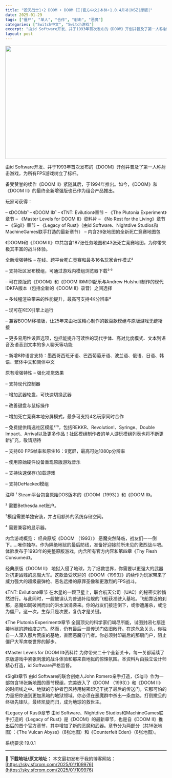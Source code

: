 ```yaml
---
title: "毁灭战士1+2 DOOM + DOOM II|官方中文|本体+1.0.4升补|NSZ|原版|"
date: 2025-01-29
tags: ["僵尸", "单人", "合作", "射击", "恶魔"]
categories: ["Switch中文", "Switch游戏"]
excerpt: "由id Software开发、并于1993年首次发布的《DOOM》开创并普及了第一人称射击游戏，为所有FPS游戏树立了标杆。 备受赞誉的续作《DOOM II》紧随其后，于1994年推出。如今，《DOOM》和《DOOM II》的最终全新增强版也已作为组合产品推出。 玩家可获得： – 《DOOM》¹ –&hellip;"
layout: post
---
```


<img class="aligncenter size-full wp-image-109964" src="https://sky.sfcrom.com/wp-content/uploads/2025/01/2025012914534212.webp" alt="" width="616" height="353" />

由id Software开发、并于1993年首次发布的《DOOM》开创并普及了第一人称射击游戏，为所有FPS游戏树立了标杆。

备受赞誉的续作《DOOM II》紧随其后，于1994年推出。如今，《DOOM》和《DOOM II》的最终全新增强版也已作为组合产品推出。

玩家可获得：

– 《DOOM》¹
– 《DOOM II》¹
– 《TNT: Evilution》章节
– 《The Plutonia Experiment》章节
– 《Master Levels for DOOM II》资料片
– 《No Rest for the Living》章节
– 《Sigil》章节
– 《Legacy of Rust》（由id Software、Nightdive Studios和MachineGames联手打造的最新章节）
– 内含26张地图的全新死亡竞赛地图包

《DOOM》和《DOOM II》中共包含187张任务地图和43张死亡竞赛地图，为你带来极其丰富的战斗体验。

全新增强特性
– 在线、跨平台死亡竞赛和最多16名玩家合作模式²

– 支持社区发布模组，可通过游戏内模组浏览器下载²’³

– 可在原版的《DOOM》和《DOOM II》MIDI配乐与Andrew Hulshult制作的现代IDKFA版本（包括全新的《DOOM II》录音）之间选择

– 多线程渲染带来的性能提升，最高可支持4K分辨率⁴

– 现可在KEX引擎上运行

– 兼容BOOM移植版，让25年来由社区精心制作的数百款模组与原版游戏无缝衔接

– 更多易用性设置选项，包括能提升可读性的现代字体、高对比度模式、文本到语音及语音到文本的多人聊天等功能

– 新增8种语言支持：墨西哥西班牙语、巴西葡萄牙语、波兰语、俄语、日语、韩语、繁体中文和简体中文

原有增强特性
– 强化视觉效果

– 支持现代控制器

– 增加武器轮盘，可快速切换武器

– 改善键盘与鼠标操作

– 增加死亡竞赛本地分屏模式，最多可支持4名玩家同时合作

– 免费提供精选社区模组²’³，包括REKKR、Revolution!、Syringe、Double Impact、Arrival以及更多作品！社区模组制作者的单人游玩模组列表也将不断更新扩充，敬请期待

– 支持60 FPS帧率和原生16：9宽屏，最高可达1080p分辨率

– 使用原始硬件设备重现原版游戏音乐

– 支持快速保存/加载游戏

– 支持DeHacked模组

注释
¹ Steam平台包含原始DOS版本的《DOOM（1993）》和《DOOM II》。

² 需要Bethesda.net账户。

³模组需要单独安装，并占用额外的系统存储空间。

⁴ 需要兼容的显示器。

内含游戏概览：
经典原版《DOOM （1993）》
恶魔突然降临，战友们一一倒下……唯你独存。作为隔绝地狱的最后防线，准备好迎接前所未见的激烈战斗吧。体验发布于1993年的完整原版游戏，内含所有官方内容和第四章《Thy Flesh Consumed》。

经典原版《DOOM II》
地狱入侵了地球，为了拯救世界，你需要以更强大的武器对抗更凶残的恶魔大军。这款备受欢迎的《DOOM（1993》》的续作为玩家带来了威力强大的超级霰弹枪、恶名远播的原罪圣像和更激烈的FPS战斗。

《TNT: Evilution》章节
在木星的一颗卫星上，联合航天公司（UAC）的秘密实验悄然进行。与此同时，一艘被误认为普通补给舰的飞船获准驶入基地。飞船靠近的刹那，恶魔如同破闸而出的洪水汹涌袭来。你的战友们接连倒下，或惨遭屠杀，或沦为僵尸。这一次，生存只是次要，复仇才是关键。

《The Plutonia Experiment》章节
全国顶尖的科学家们竭尽所能，试图封闭七扇连接地狱的跨维度之门。然而，仍有最后一扇传送门依旧敞开。在这危急关头，你独自一人深入那片荒废的基地，直面恶魔守门者。你必须封印最后的那扇门户，阻止僵尸大军席卷世界的脚步。

《Master Levels for DOOM II》资料片
为你带来二十个全新关卡，每一关都延续了原版游戏中紧张刺激的战斗体验和那来自地狱的惊悚氛围。本资料片由独立设计师精心打造，id Software严格监督。

《Sigil》章节
由id Software的联合创始人John Romero亲手打造，《Sigil》作为一部包含18张新地图的章节模组，完美嵌入了《DOOM （1993）》和《DOOM II》的时间线之中。地狱的守护者巴风特用秘密印记干扰了最后的传送门，它那可怕的力量把你送到更加黑暗的地狱领域。你必须在恶魔群中杀出一条血路，打倒撒旦的终极先锋队，最终凯旋而归，成为地球的救世主。

《Legacy of Rust》章节
由id Software、Nightdive Studios和MachineGames联手打造的《Legacy of Rust》是《DOOM》的最新章节，也是自《DOOM II》推出后的首个官方章节，其中增加了新的恶魔和武器。章节分为两部分（共16张地图）：《The Vulcan Abyss》（8张地图）和《Counterfeit Eden》（8张地图）。

系统要求:19.0.1

---
📖 **下载地址/原文地址：** 本文最初发布于我的博客网站：[https://sky.sfcrom.com/2025/01/109976](https://sky.sfcrom.com/2025/01/109976)
